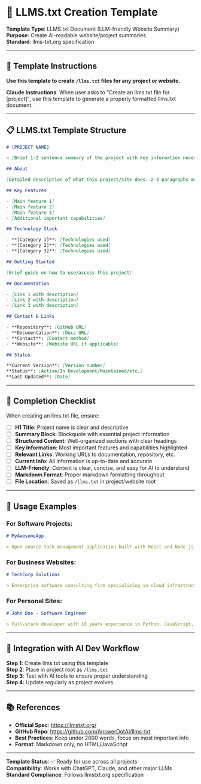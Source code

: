 # 📄 LLMS.txt Creation Template
**Template Type**: LLMS.txt Document (LLM-friendly Website Summary)  
**Purpose**: Create AI-readable website/project summaries  
**Standard**: llms-txt.org specification

---

## 🎯 Template Instructions

**Use this template to create `/llms.txt` files for any project or website.**

**Claude Instructions**: When user asks to "Create an llms.txt file for [project]", use this template to generate a properly formatted llms.txt document.

---

## 📋 LLMS.txt Template Structure

```markdown
# [PROJECT NAME]

> [Brief 1-2 sentence summary of the project with key information necessary for understanding the rest of the file]

## About

[Detailed description of what this project/site does. 2-3 paragraphs maximum.]

## Key Features

- [Main feature 1]
- [Main feature 2] 
- [Main feature 3]
- [Additional important capabilities]

## Technology Stack

- **[Category 1]**: [Technologies used]
- **[Category 2]**: [Technologies used]
- **[Category 3]**: [Technologies used]

## Getting Started

[Brief guide on how to use/access this project]

## Documentation

- [Link 1 with description]
- [Link 2 with description]
- [Link 3 with description]

## Contact & Links

- **Repository**: [GitHub URL]
- **Documentation**: [Docs URL]
- **Contact**: [Contact method]
- **Website**: [Website URL if applicable]

## Status

**Current Version**: [Version number]  
**Status**: [Active/In Development/Maintained/etc.]  
**Last Updated**: [Date]
```

---

## 📝 Completion Checklist

When creating an llms.txt file, ensure:

- [ ] **H1 Title**: Project name is clear and descriptive
- [ ] **Summary Block**: Blockquote with essential project information
- [ ] **Structured Content**: Well-organized sections with clear headings
- [ ] **Key Information**: Most important features and capabilities highlighted
- [ ] **Relevant Links**: Working URLs to documentation, repository, etc.
- [ ] **Current Info**: All information is up-to-date and accurate
- [ ] **LLM-Friendly**: Content is clear, concise, and easy for AI to understand
- [ ] **Markdown Format**: Proper markdown formatting throughout
- [ ] **File Location**: Saved as `/llms.txt` in project/website root

---

## 🎯 Usage Examples

### **For Software Projects**:
```markdown
# MyAwesomeApp

> Open-source task management application built with React and Node.js, featuring real-time collaboration and AI-powered productivity insights.
```

### **For Business Websites**:
```markdown
# TechCorp Solutions

> Enterprise software consulting firm specializing in cloud infrastructure, DevOps automation, and digital transformation for Fortune 500 companies.
```

### **For Personal Sites**:
```markdown
# John Doe - Software Engineer

> Full-stack developer with 10 years experience in Python, JavaScript, and cloud architecture, currently focused on AI/ML applications.
```

---

## 🔄 Integration with AI Dev Workflow

**Step 1**: Create llms.txt using this template  
**Step 2**: Place in project root as `/llms.txt`  
**Step 3**: Test with AI tools to ensure proper understanding  
**Step 4**: Update regularly as project evolves  

---

## 📚 References

- **Official Spec**: https://llmstxt.org/
- **GitHub Repo**: https://github.com/AnswerDotAI/llms-txt
- **Best Practices**: Keep under 2000 words, focus on most important info
- **Format**: Markdown only, no HTML/JavaScript

---

**Template Status**: ✅ Ready for use across all projects  
**Compatibility**: Works with ChatGPT, Claude, and other major LLMs  
**Standard Compliance**: Follows llmstxt.org specification